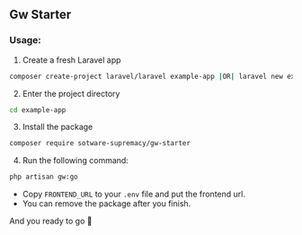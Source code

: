 ## Gw Starter

### Usage:

1. Create a fresh Laravel app

```bash
composer create-project laravel/laravel example-app |OR| laravel new example-app
```

2. Enter the project directory

```bash
cd example-app
```

3. Install the package

```bash
composer require sotware-supremacy/gw-starter
```

4. Run the following command:

```bash
php artisan gw:go
```

- Copy `FRONTEND_URL` to your `.env` file and put the frontend url.
- You can remove the package after you finish.

And you ready to go 🚀
